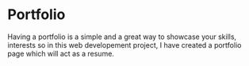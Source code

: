 # Portfolio
Having a portfolio is a simple and a great way to showcase your skills, interests so in this web developement project, I have created a portfolio page which will act as a resume.

